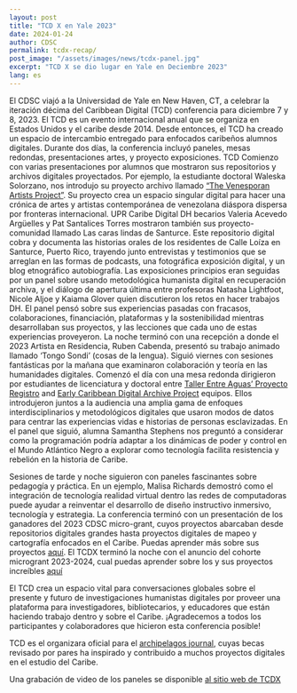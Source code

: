 ```yaml
---
layout: post
title: "TCD X en Yale 2023"
date: 2024-01-24
author: CDSC
permalink: tcdx-recap/
post_image: "/assets/images/news/tcdx-panel.jpg"
excerpt: "TCD X se dio lugar en Yale en Deciembre 2023"
lang: es
---
```


El CDSC viajó a la Universidad de Yale en New Haven, CT, a celebrar la iteración décima del Caribbean Digital (TCD) conferencia para diciembre 7 y 8, 2023. El TCD es un evento internacional anual que se organiza en Estados Unidos y el caribe desde 2014. Desde entonces, el TCD ha creado un espacio de intercambio entregado para enfocados caribeños alumnos digitales. Durante dos días, la conferencia incluyó paneles, mesas redondas, presentaciones artes, y proyecto exposiciones. 
TCD Comienzo con varias presentaciones por alumnos que mostraron sus repositorios y archivos digitales proyectados. Por ejemplo, la estudiante doctoral Waleska Solorzano, nos introdujo su proyecto archivo llamado [“The Venesporan Artists Project”](https://www.venesporanartists.org/). Su proyecto crea un espacio singular digital para hacer una crónica de artes y artistas
contemporánea de venezolana diáspora dispersa por fronteras internacional. UPR Caribe Digital DH becarios Valeria Acevedo Argüelles y Pat Santalices Torres mostraron también sus proyecto-comunidad llamado Las caras lindas de Santurce. Este repositorio digital cobra y documenta las historias orales de los residentes de Calle Loíza en Santurce, Puerto Rico, trayendo junto entrevistas y testimonios que se arreglan en las formas de podcasts, una fotográfica exposición digital, y un blog etnográfico autobiografía. Las exposiciones principios eran seguidas por un panel sobre usando metodológica humanista digital en recuperación archiva, y el diálogo de apertura última entre profesoras Natasha Lightfoot, Nicole Aljoe y Kaiama Glover quien discutieron los retos en hacer trabajos DH. El panel pensó sobre sus experiencias pasadas con fracasos, colaboraciones, financiación, plataformas y la sostenibilidad mientras desarrollaban sus proyectos, y las lecciones que cada uno de estas experiencias proveyeron. La noche terminó con una recepción a donde el 2023 Artista en Residencia, Ruben Cabenda, presentó su trabajo animado llamado ‘Tongo Sondi’ (cosas de la lengua).
Siguió viernes con sesiones fantásticas por la mañana que examinaron colaboración y teoría en las humanidades digitales. Comenzó el día con una mesa redonda dirigieron por estudiantes de licenciatura y doctoral entre [Taller Entre Aguas’ Proyecto Registro](https://www.dslprojects.org/newsletter/fall-2023-call-for-solidarity-fellows) and [Early Caribbean Digital Archive Project](https://ecda.northeastern.edu/home/about/) equipos. Ellos introdujeron juntos a la audiencia una amplia gama de enfoques interdisciplinarios y metodológicos digitales que usaron modos de datos para centrar las experiencias vidas e historias de personas esclavizadas. En el panel que siguió, alumna Samantha Stephens nos preguntó a considerar como la programación podría adaptar a los dinámicas de poder y control en el Mundo Atlántico Negro a explorar como tecnología facilita resistencia y rebelión en la historia de Caribe. 

Sesiones de tarde y noche siguieron con paneles fascinantes sobre pedagogía y práctica. En un ejemplo, Malisa Richards demostró como el integración de tecnología realidad virtual dentro las redes de computadoras puede ayudar a reinventar el desarrollo de diseño instructivo inmersivo, tecnología y estrategia. La conferencia terminó con un presentación de los ganadores del 2023 CDSC micro-grant, cuyos proyectos abarcaban desde repositorios digitales grandes hasta proyectos digitales de mapeo y cartografía enfocados en el Caribe. Puedas aprender más sobre sus proyectos [aquí](https://cdscollective.org/microgrant-recipients-2022/). El TCDX terminó la noche con el anuncio del cohorte microgrant 2023-2024, cual puedas aprender sobre los y sus proyectos increíbles [aquí](https://cdscollective.org/microgrant-recipients-2023/)

El TCD crea un espacio vital para conversaciones globales sobre el presente y futuro de investigaciones humanistas digitales por proveer una plataforma para investigadores, bibliotecarios, y educadores que están haciendo trabajo dentro y sobre el Caribe. ¡Agradecemos a todos los participantes y colaboradores que hicieron esta conferencia posible!

TCD es el organizara oficial para el [archipelagos journal](https://archipelagosjournal.org/), cuyas becas revisado por pares ha inspirado y contribuido a muchos proyectos digitales en el estudio del Caribe. 

Una grabación de video de los paneles se disponible [al sitio web de TCDX](https://www.youtube.com/watch?v=JS2m24lYpeQ&t=33248s)
